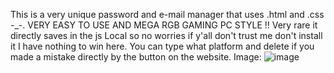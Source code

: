 This is a very unique password and e-mail manager that uses .html and .css -_-. VERY EASY TO USE AND MEGA RGB GAMING PC STYLE !!
Very rare it directly saves in the js Local so no worries if y'all don't trust me don't install it I have nothing to win here.
You can type what platform and delete if you made a mistake directly by the button on the website.
Image:
![image](https://github.com/Redaqv/Password-Manager-RGB-MAX/assets/167549114/f2b067db-fa19-43f5-b3c5-df7ebdf12372)
